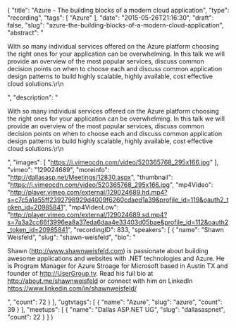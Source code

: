 {
  "title": "Azure - The building blocks of a modern cloud application",
  "type": "recording",
  "tags": [
    "Azure"
  ],
  "date": "2015-05-26T21:16:30",
  "draft": false,
  "slug": "azure-the-building-blocks-of-a-modern-cloud-application",
  "abstract": "<p>With so many individual services offered on the Azure platform choosing the right ones for your application can be overwhelming. In this talk we will provide an overview of the most popular services, discuss common decision points on when to choose each and discuss common application design patterns to build highly scalable, highly available, cost effective cloud solutions.\r\n</p>",
  "description": "<p>With so many individual services offered on the Azure platform choosing the right ones for your application can be overwhelming. In this talk we will provide an overview of the most popular services, discuss common decision points on when to choose each and discuss common application design patterns to build highly scalable, highly available, cost effective cloud solutions.\r\n</p>",
  "images": [
    "https://i.vimeocdn.com/video/520365768_295x166.jpg"
  ],
  "vimeo": "129024689",
  "moreinfo": "http://dallasasp.net/Meetings/12830.aspx",
  "thumbnail": "https://i.vimeocdn.com/video/520365768_295x166.jpg",
  "mp4Video": "http://player.vimeo.com/external/129024689.hd.mp4?s=c7c5a1a55ff2392798929d4009f6260cdaed1a39&profile_id=119&oauth2_token_id=20985841",
  "mp4VideoLow": "http://player.vimeo.com/external/129024689.sd.mp4?s=7a3a2cc66f3996ea8a37eda6daa4e33403d05bae&profile_id=112&oauth2_token_id=20985841",
  "recordingID": 833,
  "speakers": [
    {
      "name": "Shawn Weisfeld",
      "slug": "shawn-weisfeld",
      "bio": "<p>Shawn (http://www.shawnweisfeld.com) is passionate about building awesome applications and websites with .NET technologies and Azure. He is Program Manager for Azure Stroage for Microsoft based in Austin TX and founder of http://UserGroup.tv. Read his full bio at http://about.me/shawnweisfeld or connect with him on LinkedIn https://www.linkedin.com/in/shawnweisfeld/</p>",
      "count": 72
    }
  ],
  "ugtvtags": [
    {
      "name": "Azure",
      "slug": "azure",
      "count": 39
    }
  ],
  "meetups": [
    {
      "name": "Dallas ASP.NET UG",
      "slug": "dallasaspnet",
      "count": 22
    }
  ]
}
